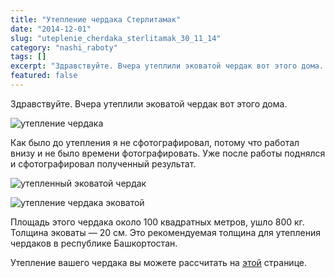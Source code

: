 ```yaml
---
title: "Утепление чердака Стерлитамак"
date: "2014-12-01"
slug: "uteplenie_cherdaka_sterlitamak_30_11_14"
category: "nashi_raboty"
tags: []
excerpt: "Здравствуйте. Вчера утеплили эковатой чердак вот этого дома. Как было до утепления я не сфотографировал, потому что работал внизу и не было времени фотографировать. Уже после работы поднялся и сфотогр..."
featured: false
---
```


Здравствуйте. Вчера утеплили эковатой чердак вот этого дома.

![утепление чердака](../images/2014/12/DSCN0965-e1417453809855.jpg)

Как было до утепления я не сфотографировал, потому что работал внизу и не было времени фотографировать. Уже после работы поднялся и сфотографировал полученный результат.

![утепленный эковатой чердак](../images/2014/12/DSCN0966-e1417454170722.jpg)

![утепление чердака эковатой](../images/2014/12/DSCN0968-e1417454298462.jpg)

Площадь этого чердака около 100 квадратных метров, ушло 800 кг. Толщина эковаты — 20 см. Это рекомендуемая толщина для утепления чердаков в республике Башкортостан.

Утепление вашего чердака вы можете рассчитать на [этой](http://ecovata-str.ru/tceny/) странице.
